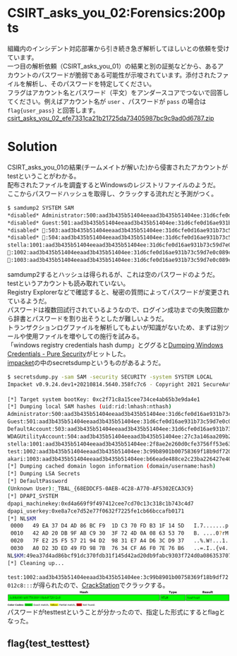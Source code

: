 # CSIRT_asks_you_02:Forensics:200pts
組織内のインシデント対応部署から引き続き急ぎ解析してほしいとの依頼を受けています。  
一つ目の解析依頼（CSIRT_asks_you_01）の結果と別の証拠などから、あるアカウントのパスワードが脆弱である可能性が示唆されています。添付されたファイルを解析し、そのパスワードを特定してください。  
フラグはアカウント名とパスワード（平文）をアンダースコアでつないで回答してください。例えばアカウント名が `user` 、パスワードが `pass` の場合は `flag{user_pass}` と回答します。  
[csirt_asks_you_02_efe7331ca21b21725da73405987bc9c9ad0d6787.zip](csirt_asks_you_02_efe7331ca21b21725da73405987bc9c9ad0d6787.zip)  

# Solution
CSIRT_asks_you_01の結果(チームメイトが解いた)から侵害されたアカウントがtestということがわかる。  
配布されたファイルを調査するとWindowsのレジストリファイルのようだ。  
ここからパスワードハッシュを取得し、クラックする流れだと予測がつく。  
```bash
$ samdump2 SYSTEM SAM
*disabled* Administrator:500:aad3b435b51404eeaad3b435b51404ee:31d6cfe0d16ae931b73c59d7e0c089c0:::
*disabled* Guest:501:aad3b435b51404eeaad3b435b51404ee:31d6cfe0d16ae931b73c59d7e0c089c0:::
*disabled* :503:aad3b435b51404eeaad3b435b51404ee:31d6cfe0d16ae931b73c59d7e0c089c0:::
*disabled* :504:aad3b435b51404eeaad3b435b51404ee:31d6cfe0d16ae931b73c59d7e0c089c0:::
stella:1001:aad3b435b51404eeaad3b435b51404ee:31d6cfe0d16ae931b73c59d7e0c089c0:::
:1002:aad3b435b51404eeaad3b435b51404ee:31d6cfe0d16ae931b73c59d7e0c089c0:::
:1003:aad3b435b51404eeaad3b435b51404ee:31d6cfe0d16ae931b73c59d7e0c089c0:::
```
samdump2するとハッシュは得られるが、これは空のパスワードのようだ。  
testというアカウントも読み取れていない。  
Registry Explorerなどで確認すると、秘密の質問によってパスワードが変更されているようだ。  
パスワードは複数回試行されているようなので、ログイン成功までの失敗回数から辞書とパスワードを割り出そうとしたが難しいようだ。  
トランザクションログファイルを解析してもよいが知識がないため、まずは別ツールや使用ファイルを増やしての施行を試みる。  
「windows registry credentials hash dump」とググると[Dumping Windows Credentials - Pure Security](https://pure.security/dumping-windows-credentials/)がヒットした。  
[impacket](https://github.com/SecureAuthCorp/impacket)の中のsecretsdumpというものがあるようだ。  
```bash
$ secretsdump.py -sam SAM -security SECURITY -system SYSTEM LOCAL
Impacket v0.9.24.dev1+20210814.5640.358fc7c6 - Copyright 2021 SecureAuth Corporation

[*] Target system bootKey: 0xc2f71c8a15cee734ce4ab65b3e9da4e1
[*] Dumping local SAM hashes (uid:rid:lmhash:nthash)
Administrator:500:aad3b435b51404eeaad3b435b51404ee:31d6cfe0d16ae931b73c59d7e0c089c0:::
Guest:501:aad3b435b51404eeaad3b435b51404ee:31d6cfe0d16ae931b73c59d7e0c089c0:::
DefaultAccount:503:aad3b435b51404eeaad3b435b51404ee:31d6cfe0d16ae931b73c59d7e0c089c0:::
WDAGUtilityAccount:504:aad3b435b51404eeaad3b435b51404ee:27c3a146aa209b2120f7ecc9db065540:::
stella:1001:aad3b435b51404eeaad3b435b51404ee:2f8ae2e260d0cfe3756ff53e639e3377:::
test:1002:aad3b435b51404eeaad3b435b51404ee:3c99b8901b00758369f18b9df72012c8:::
akari:1003:aad3b435b51404eeaad3b435b51404ee:b66eade488ce2c23ba226427e40fed41:::
[*] Dumping cached domain logon information (domain/username:hash)
[*] Dumping LSA Secrets
[*] DefaultPassword
(Unknown User):_TBAL_{68EDDCF5-0AEB-4C28-A770-AF5302ECA3C9}
[*] DPAPI_SYSTEM
dpapi_machinekey:0xd4a669f9f497412cee7cd70c13c318c1b743c4d7
dpapi_userkey:0xe8a7ce7d52e77f0632f7225fe1cb66bccafb0171
[*] NL$KM
 0000   49 EA 37 D4 AD 86 BC F9  1D C3 70 FD B3 1F 14 5D   I.7.......p....]
 0010   42 AD 20 DB 9F AB C9 30  3F 72 4D 0A 08 63 53 70   B. ....0?rM..cSp
 0020   7F E2 25 F5 57 21 94 D2  98 31 E7 A4 D6 3C D9 37   ..%.W!...1...<.7
 0030   A0 D2 3D ED 49 FD 98 7B  76 34 CF A6 F0 7E 76 B6   ..=.I..{v4...~v.
NL$KM:49ea37d4ad86bcf91dc370fdb31f145d42ad20db9fabc9303f724d0a086353707fe225f5572194d29831e7a4d63cd937a0d23ded49fd987b7634cfa6f07e76b6
[*] Cleaning up...
```
`test:1002:aad3b435b51404eeaad3b435b51404ee:3c99b8901b00758369f18b9df72012c8:::`が得られたので、[CrackStation](https://crackstation.net/)でクラックする。  
![pw.png](images/pw.png)  
パスワードがtesttestということが分かったので、指定した形式にするとflagとなった。  

## flag{test_testtest}